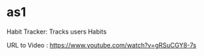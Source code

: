 # as1

Habit Tracker: Tracks users Habits

URL to Video : https://www.youtube.com/watch?v=gRSuCGY8-7s

